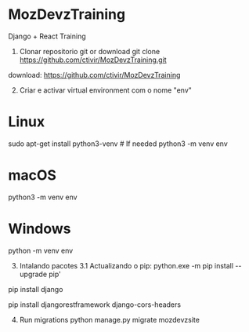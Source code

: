 # MozDevzTraining
Django + React Training


1. Clonar repositorio git or download
git clone https://github.com/ctivir/MozDevzTraining.git

download: https://github.com/ctivir/MozDevzTraining

2. Criar e activar virtual environment com o nome "env"

# Linux
sudo apt-get install python3-venv    # If needed
python3 -m venv env

# macOS
python3 -m venv env

# Windows
python -m venv env


3. Intalando pacotes
3.1 Actualizando o pip:
python.exe -m pip install --upgrade pip' 

pip install django

pip install djangorestframework django-cors-headers

4. Run migrations 
python manage.py migrate mozdevzsite
